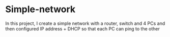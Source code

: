 # Simple-network
In this project, I create a simple network with a router, switch and 4 PCs and then configured IP address + DHCP so that each PC can ping to the other
